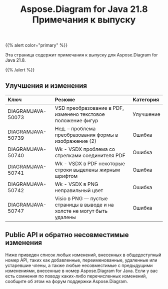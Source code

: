 ﻿---
title: Aspose.Diagram for Java 21.8 Примечания к выпуску
type: docs
weight: 5
url: /ru/java/aspose-diagram-for-java-21-8-release-notes/
---
{{% alert color="primary" %}}

Эта страница содержит примечания к выпуску для Aspose.Diagram for Java 21.8.

{{% /alert %}}
## **Улучшения и изменения**  ##

|**Ключ**|**Резюме**|**Категория**|
|:- |:- |:- |
|DIAGRAMJAVA-50073|VSD преобразование в PDF, изменено текстовое положение фигур|Улучшение|
|DIAGRAMJAVA-50739|Нед. – проблема преобразования формы в изображение (2)|Ошибка|
|DIAGRAMJAVA-50740|Wk - VSDX проблема со стрелками соединителя PDF|Ошибка|
|DIAGRAMJAVA-50741|Wk - VSDX в PDF некоторые строки выделены жирным шрифтом|Ошибка|
|DIAGRAMJAVA-50742|Wk - VSDX в PNG неправильный цвет|Ошибка|
|DIAGRAMJAVA-50747|Visio в PNG — пустые страницы в выводе и на холсте не могут быть удалены|Ошибка|
## **Public API и обратно несовместимые изменения**
Ниже приведен список любых изменений, внесенных в общедоступный номер API, таких как добавленные, переименованные, удаленные или устаревшие члены, а также любые несовместимые с предыдущими изменениями, внесенные в номер Aspose.Diagram for Java. Если у вас есть сомнения по поводу каких-либо перечисленных изменений, сообщите об этом на форум поддержки Aspose.Diagram.

